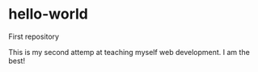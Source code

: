# hello-world
First repository

This is my second attemp at teaching myself web development. I am the best!
